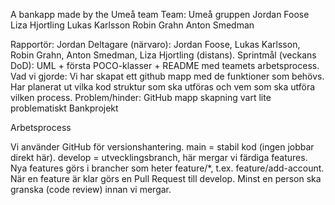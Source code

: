 A bankapp made by the Umeå team Team: Umeå gruppen Jordan Foose Liza Hjortling Lukas Karlsson Robin Grahn Anton Smedman

Rapportör: Jordan
Deltagare (närvaro): Jordan Foose, Lukas Karlsson, Robin Grahn, Anton Smedman, Liza Hjortling (distans). Sprintmål (veckans DoD): UML + första POCO-klasser + README med teamets arbetsprocess. Vad vi gjorde: Vi har skapat ett github mapp med de funktioner som behövs. Har planerat ut vilka kod struktur som ska utföras och vem som ska utföra vilken process. Problem/hinder: GitHub mapp skapning vart lite problematiskt Bankprojekt

Arbetsprocess

Vi använder GitHub för versionshantering.
main = stabil kod (ingen jobbar direkt här).
develop = utvecklingsbranch, här mergar vi färdiga features.
Nya features görs i brancher som heter feature/*, t.ex. feature/add-account.
När en feature är klar görs en Pull Request till develop.
Minst en person ska granska (code review) innan vi mergar.

